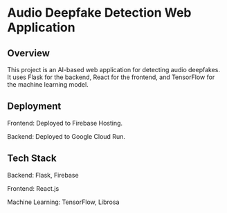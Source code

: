 # Audio Deepfake Detection Web Application

## Overview
This project is an AI-based web application for detecting audio deepfakes. It uses Flask for the backend, React for the frontend, and TensorFlow for the machine learning model.

## Deployment
Frontend: Deployed to Firebase Hosting.

Backend: Deployed to Google Cloud Run.

## Tech Stack
Backend: Flask, Firebase

Frontend: React.js

Machine Learning: TensorFlow, Librosa